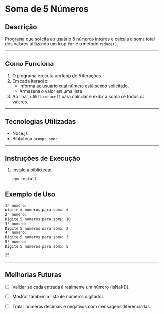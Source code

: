 # Soma de 5 Números

## Descrição

Programa que solicita ao usuário 5 números inteiros e calcula a soma total dos valores utilizando um loop `for` e o método `reduce()`.

---

## Como Funciona

1. O programa executa um loop de 5 iterações.
2. Em cada iteração:
   - Informa ao usuário qual número está sendo solicitado.
   - Armazena o valor em uma lista.
3. Ao final, utiliza `reduce()` para calcular e exibir a soma de todos os valores.

---

## Tecnologias Utilizadas

- Node.js
- Biblioteca `prompt-sync`

---

## Instruções de Execução

1. Instale a biblioteca:
   ```bash
   npm install
   ```

## Exemplo de Uso

```bash
1° numero:
Digite 5 numeros para soma: 5
2° numero:
Digite 5 numeros para soma: 10
3° numero:
Digite 5 numeros para soma: 2
4° numero:
Digite 5 numeros para soma: 3
5° numero:
Digite 5 numeros para soma: 5

25

```
---


## Melhorias Futuras

- [ ] Validar se cada entrada é realmente um número (isNaN()).

- [ ] Mostrar também a lista de números digitados.

- [ ] Tratar números decimais e negativos com mensagens diferenciadas.